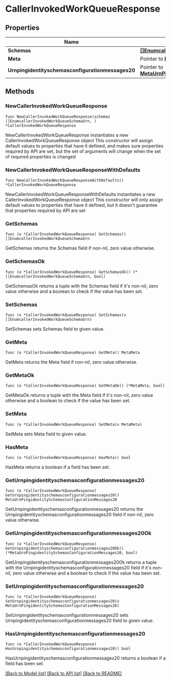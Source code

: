 # CallerInvokedWorkQueueResponse

## Properties

Name | Type | Description | Notes
------------ | ------------- | ------------- | -------------
**Schemas** | [**[]EnumcallerInvokedWorkQueueSchemaUrn**](EnumcallerInvokedWorkQueueSchemaUrn.md) |  | 
**Meta** | Pointer to [**MetaMeta**](MetaMeta.md) |  | [optional] 
**Urnpingidentityschemasconfigurationmessages20** | Pointer to [**MetaUrnPingidentitySchemasConfigurationMessages20**](MetaUrnPingidentitySchemasConfigurationMessages20.md) |  | [optional] 

## Methods

### NewCallerInvokedWorkQueueResponse

`func NewCallerInvokedWorkQueueResponse(schemas []EnumcallerInvokedWorkQueueSchemaUrn, ) *CallerInvokedWorkQueueResponse`

NewCallerInvokedWorkQueueResponse instantiates a new CallerInvokedWorkQueueResponse object
This constructor will assign default values to properties that have it defined,
and makes sure properties required by API are set, but the set of arguments
will change when the set of required properties is changed

### NewCallerInvokedWorkQueueResponseWithDefaults

`func NewCallerInvokedWorkQueueResponseWithDefaults() *CallerInvokedWorkQueueResponse`

NewCallerInvokedWorkQueueResponseWithDefaults instantiates a new CallerInvokedWorkQueueResponse object
This constructor will only assign default values to properties that have it defined,
but it doesn't guarantee that properties required by API are set

### GetSchemas

`func (o *CallerInvokedWorkQueueResponse) GetSchemas() []EnumcallerInvokedWorkQueueSchemaUrn`

GetSchemas returns the Schemas field if non-nil, zero value otherwise.

### GetSchemasOk

`func (o *CallerInvokedWorkQueueResponse) GetSchemasOk() (*[]EnumcallerInvokedWorkQueueSchemaUrn, bool)`

GetSchemasOk returns a tuple with the Schemas field if it's non-nil, zero value otherwise
and a boolean to check if the value has been set.

### SetSchemas

`func (o *CallerInvokedWorkQueueResponse) SetSchemas(v []EnumcallerInvokedWorkQueueSchemaUrn)`

SetSchemas sets Schemas field to given value.


### GetMeta

`func (o *CallerInvokedWorkQueueResponse) GetMeta() MetaMeta`

GetMeta returns the Meta field if non-nil, zero value otherwise.

### GetMetaOk

`func (o *CallerInvokedWorkQueueResponse) GetMetaOk() (*MetaMeta, bool)`

GetMetaOk returns a tuple with the Meta field if it's non-nil, zero value otherwise
and a boolean to check if the value has been set.

### SetMeta

`func (o *CallerInvokedWorkQueueResponse) SetMeta(v MetaMeta)`

SetMeta sets Meta field to given value.

### HasMeta

`func (o *CallerInvokedWorkQueueResponse) HasMeta() bool`

HasMeta returns a boolean if a field has been set.

### GetUrnpingidentityschemasconfigurationmessages20

`func (o *CallerInvokedWorkQueueResponse) GetUrnpingidentityschemasconfigurationmessages20() MetaUrnPingidentitySchemasConfigurationMessages20`

GetUrnpingidentityschemasconfigurationmessages20 returns the Urnpingidentityschemasconfigurationmessages20 field if non-nil, zero value otherwise.

### GetUrnpingidentityschemasconfigurationmessages20Ok

`func (o *CallerInvokedWorkQueueResponse) GetUrnpingidentityschemasconfigurationmessages20Ok() (*MetaUrnPingidentitySchemasConfigurationMessages20, bool)`

GetUrnpingidentityschemasconfigurationmessages20Ok returns a tuple with the Urnpingidentityschemasconfigurationmessages20 field if it's non-nil, zero value otherwise
and a boolean to check if the value has been set.

### SetUrnpingidentityschemasconfigurationmessages20

`func (o *CallerInvokedWorkQueueResponse) SetUrnpingidentityschemasconfigurationmessages20(v MetaUrnPingidentitySchemasConfigurationMessages20)`

SetUrnpingidentityschemasconfigurationmessages20 sets Urnpingidentityschemasconfigurationmessages20 field to given value.

### HasUrnpingidentityschemasconfigurationmessages20

`func (o *CallerInvokedWorkQueueResponse) HasUrnpingidentityschemasconfigurationmessages20() bool`

HasUrnpingidentityschemasconfigurationmessages20 returns a boolean if a field has been set.


[[Back to Model list]](../README.md#documentation-for-models) [[Back to API list]](../README.md#documentation-for-api-endpoints) [[Back to README]](../README.md)


